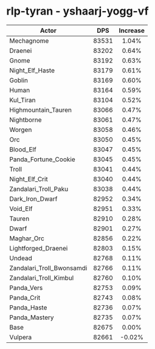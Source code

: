 # rlp-tyran - yshaarj-yogg-vf
| Actor | DPS | Increase |
|---|:---:|:---:|
|Mechagnome|83531|1.04%|
|Draenei|83202|0.64%|
|Gnome|83192|0.63%|
|Night_Elf_Haste|83179|0.61%|
|Goblin|83169|0.60%|
|Human|83164|0.59%|
|Kul_Tiran|83104|0.52%|
|Highmountain_Tauren|83066|0.47%|
|Nightborne|83061|0.47%|
|Worgen|83058|0.46%|
|Orc|83050|0.45%|
|Blood_Elf|83047|0.45%|
|Panda_Fortune_Cookie|83045|0.45%|
|Troll|83041|0.44%|
|Night_Elf_Crit|83040|0.44%|
|Zandalari_Troll_Paku|83038|0.44%|
|Dark_Iron_Dwarf|82952|0.34%|
|Void_Elf|82951|0.33%|
|Tauren|82910|0.28%|
|Dwarf|82901|0.27%|
|Maghar_Orc|82856|0.22%|
|Lightforged_Draenei|82803|0.15%|
|Undead|82768|0.11%|
|Zandalari_Troll_Bwonsamdi|82766|0.11%|
|Zandalari_Troll_Kimbul|82760|0.10%|
|Panda_Vers|82753|0.09%|
|Panda_Crit|82743|0.08%|
|Panda_Haste|82736|0.07%|
|Panda_Mastery|82735|0.07%|
|Base|82675|0.00%|
|Vulpera|82661|-0.02%|
